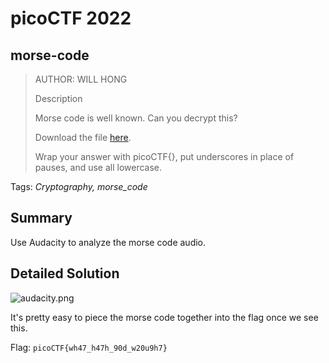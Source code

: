 # picoCTF 2022
## morse-code

> AUTHOR: WILL HONG
>
> Description
>
> Morse code is well known. Can you decrypt this?
>
> Download the file [here](https://github.com/03npan/ctf-write-ups/blob/main/picoctf-2022/cryptography/morse_code/morse_chal.wav).
>
> Wrap your answer with picoCTF{}, put underscores in place of pauses, and use all lowercase.

Tags: *Cryptography, morse_code*

## Summary

Use Audacity to analyze the morse code audio.

## Detailed Solution

![audacity.png](https://github.com/03npan/ctf-write-ups/blob/main/picoctf-2022/cryptography/morse_code/audacity.png)

It's pretty easy to piece the morse code together into the flag once we see this.

Flag: `picoCTF{wh47_h47h_90d_w20u9h7}`